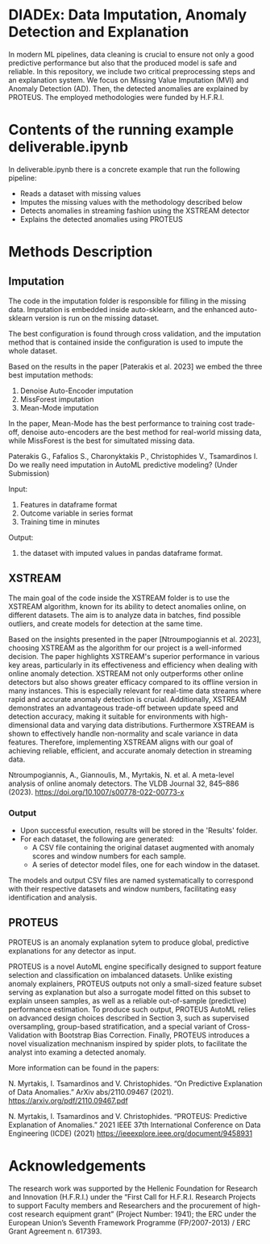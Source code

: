 # DIADEx: Data Imputation, Anomaly Detection and Explanation

In modern ML pipelines, data cleaning is crucial to ensure not only a good predictive performance but also that the produced model is safe and reliable. In this repository, we include two critical preprocessing steps and an explanation system. We focus on Missing Value Imputation (MVI) and Anomaly Detection (AD). Then, the detected anomalies are explained by PROTEUS.
The employed methodologies were funded by H.F.R.I.  

# Contents of the running example deliverable.ipynb

In deliverable.ipynb there is a concrete example that run the following pipeline:
- Reads a dataset with missing values
- Imputes the missing values with the methodology described below
- Detects anomalies in streaming fashion using the XSTREAM detector
- Explains the detected anomalies using PROTEUS

# Methods Description

## Imputation

The code in the imputation folder is responsible for filling in the missing data. Imputation is embedded inside auto-sklearn, and the enhanced auto-sklearn version is run on the missing dataset.

The best configuration is found through cross validation, and the imputation method that is contained inside the configuration is used to impute the whole dataset.

Based on the results in the paper [Paterakis et al. 2023] we embed the three best imputation methods:

1.  Denoise Auto-Encoder imputation
2.  MissForest imputation
3.  Mean-Mode imputation

In the paper, Mean-Mode has the best performance to training cost trade-off, denoise auto-encoders are the best method for real-world missing data, while MissForest is the best for simultated missing data.

Paterakis G., Fafalios S., Charonyktakis P., Christophides V., Tsamardinos I. Do we really need imputation in AutoML predictive modeling? (Under Submission)

Input:

1.  Features in dataframe format
2.  Outcome variable in series format
3.  Training time in minutes

Output:

1. the dataset with imputed values in pandas dataframe format.

## XSTREAM
The main goal of the code inside the XSTREAM folder is to use the XSTREAM algorithm, known for its ability to detect anomalies online, on different datasets. The aim is to analyze data in batches, find possible outliers, and create models for detection at the same time.

Based on the insights presented in the paper [Ntroumpogiannis et al. 2023], choosing XSTREAM as the algorithm for our project is a well-informed decision. The paper highlights XSTREAM's superior performance in various key areas, particularly in its effectiveness and efficiency when dealing with online anomaly detection. XSTREAM not only outperforms other online detectors but also shows greater efficacy compared to its offline version in many instances. This is especially relevant for real-time data streams where rapid and accurate anomaly detection is crucial. Additionally, XSTREAM demonstrates an advantageous trade-off between update speed and detection accuracy, making it suitable for environments with high-dimensional data and varying data distributions. Furthermore XSTREAM is shown to effectively handle non-normality and scale variance in data features. Therefore, implementing XSTREAM aligns with our goal of achieving reliable, efficient, and accurate anomaly detection in streaming data.

Ntroumpogiannis, A., Giannoulis, M., Myrtakis, N. et al. A meta-level analysis of online anomaly detectors. The VLDB Journal 32, 845–886 (2023). https://doi.org/10.1007/s00778-022-00773-x

[//]: # (### Running XSTREAM on Multiple Datasets)

[//]: # (To execute the XSTREAM analysis on all datasets located in the 'datasets' folder, use the following command:)

[//]: # ()
[//]: # (```bash)

[//]: # (python run_xstream.py)

[//]: # (```)

[//]: # ()
[//]: # (### Prerequisites)

[//]: # (- Ensure that all datasets are in CSV format and placed within the 'datasets' folder.)

### Output
- Upon successful execution, results will be stored in the 'Results' folder. 
- For each dataset, the following are generated:
  - A CSV file containing the original dataset augmented with anomaly scores and window numbers for each sample.
  - A series of detector model files, one for each window in the dataset.

The models and output CSV files are named systematically to correspond with their respective datasets and window numbers, facilitating easy identification and analysis.

## PROTEUS 

PROTEUS is an anomaly explanation sytem to produce global, predictive explanations for any detector as input.

PROTEUS is a novel AutoML engine specifically designed to support feature selection and classification on imbalanced datasets. Unlike existing anomaly explainers, PROTEUS outputs not only a small-sized feature subset serving as explanation but also a surrogate model fitted on this subset to explain unseen samples, as well as a reliable out-of-sample (predictive) performance estimation. To produce such output, PROTEUS AutoML relies on advanced design choices described in Section 3, such as supervised oversampling, group-based stratification, and a special variant of Cross-Validation with Bootstrap Bias Correction. Finally, PROTEUS introduces a novel visualization mechnanism inspired by spider plots, to facilitate the analyst into examing a detected anomaly.

More information can be found in the papers:

N. Myrtakis, I. Tsamardinos and V. Christophides. “On Predictive Explanation of Data Anomalies.” ArXiv abs/2110.09467 (2021). 
https://arxiv.org/pdf/2110.09467.pdf

N. Myrtakis, I. Tsamardinos and V. Christophides. “PROTEUS: Predictive Explanation of Anomalies.” 2021 IEEE 37th International Conference on Data Engineering (ICDE) (2021) 
https://ieeexplore.ieee.org/document/9458931

# Acknowledgements

The research work was supported by the Hellenic Foundation for Research and Innovation (H.F.R.I.) under the “First Call for H.F.R.I. Research Projects to support Faculty members and Researchers and the
procurement of high-cost research equipment grant” (Project Number: 1941); the ERC under the European Union’s Seventh Framework
Programme (FP/2007-2013) / ERC Grant Agreement n. 617393.

